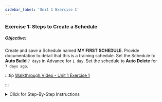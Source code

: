 ```yaml
---
sidebar_label: 'Unit 1 Exercise 1'
---
```


### Exercise 1: Steps to Create a Schedule
 
##### Objective: 

Create and save a Schedule named **MY FIRST SCHEDULE**. Provide documentation to detail that this is a training schedule. Set the Schedule to **Auto Build** ```7 days``` in Advance for ```1 day```. Set the schedule to **Auto Delete** for ```7 days ago```.

<!--
<video width="320" height="240" controls>
  <source src="videobasic/U1E1.mp4" type="video/mp4"></source>
Your browser does not support the video tag.
</video>
-->

:::tip [Walkthrough Video - Unit 1 Exercise 1](../static/videobasic/U1E1.mp4)

:::

<details>

<summary>Click for Step-By-Step Instructions</summary>

Steps to Create a Schedule  
1.	Under the **Administration** tab, Double-Click on **Schedule Master**.   
2.	Click the Add button on the Schedule Master toolbar.   
3.	In the Name textbox, enter **My First Schedule**.   
4.	In the Documentation textbox, enter **This is a training Schedule**.  
5.	In the **Schedule Properties > Build frame**, mark the Auto Build checkbox.  
6.	Set ```7``` for the number of days in advance for Auto Build.  
7.	Set ```1``` for the number of days to Auto Build.  
8.	In the **Schedule Properties > Build frame**, mark the **Auto Delete** checkbox.  
9.	Set ```7``` for the number of days to Auto Delete.  
10.	Click the Save button on the Schedule Master toolbar.  
11.	Close the Schedule Master tab.  

</details>
